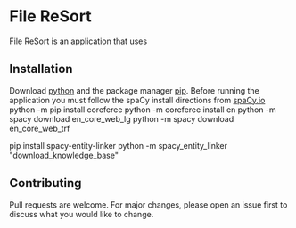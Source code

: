 # File ReSort

File ReSort is an application that uses 

## Installation

Download [python](https://www.python.org/downloads/) and the package manager [pip](https://pip.pypa.io/en/stable/). Before running the application you must follow the spaCy install directions from [spaCy.io](https://spacy.io/usage)
python -m pip install coreferee
python -m coreferee install en
python -m spacy download en_core_web_lg
python -m spacy download en_core_web_trf

pip install spacy-entity-linker
python -m spacy_entity_linker "download_knowledge_base"

## Contributing
Pull requests are welcome. For major changes, please open an issue first to discuss what you would like to change.